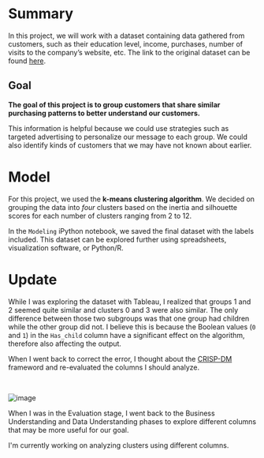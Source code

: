 # Summary
In this project, we will work with a dataset containing data gathered from customers, such as their education level, income, purchases, number of visits to the company’s website, etc. The link to the original dataset can be found [here](https://www.kaggle.com/imakash3011/customer-personality-analysis).

## Goal
__The goal of this project is to group customers that share similar purchasing patterns to better understand our customers.__

This information is helpful because we could use strategies such as targeted advertising to personalize our message to each group. We could also identify kinds of customers that we may have not known about earlier. 

# Model
For this project, we used the **k-means clustering algorithm**. We decided on grouping the data into *four* clusters based on the inertia and silhouette scores for each number of clusters ranging from 2 to 12.

In the `Modeling` iPython notebook, we saved the final dataset with the labels included. This dataset can be explored further using spreadsheets, visualization software, or Python/R.

# Update
While I was exploring the dataset with Tableau, I realized that groups 1 and 2 seemed quite similar and clusters 0 and 3 were also similar. The only difference between those two subgroups was that one group had children while the other group did not. I believe this is because the Boolean values (`0` and `1`) in the `Has_child` column have a significant effect on the algorithm, therefore also affecting the output.

When I went back to correct the error, I thought about the [CRISP-DM](https://en.wikipedia.org/wiki/Cross-industry_standard_process_for_data_mining) frameword and re-evaluated the columns I should analyze.

<br>

![image](https://www.researchgate.net/profile/Vernon-Dsouza/publication/326235288/figure/fig1/AS:645518493495296@1530915010595/CRISP-DM-Model-Taylor-2017.png)

When I was in the Evaluation stage, I went back to the Business Understanding and Data Understanding phases to explore different columns that may be more useful for our goal.

I'm currently working on analyzing clusters using different columns.
